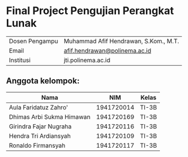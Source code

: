 # Final Project Pengujian Perangkat Lunak

|                |                                       |
| -------------- | ------------------------------------- |
| Dosen Pengampu | Muhammad Afif Hendrawan, S.Kom., M.T. |
| Email          | afif.hendrawan@polinema.ac.id         |
| Institusi      | jti.polinema.ac.id                    |

## Anggota kelompok:

| Nama                      | NIM        | Kelas |
| ------------------------- | ---------- | ----- |
| Aula Faridatuz Zahro'     | 1941720014 | TI-3B |
| Dhimas Arbi Sukma Himawan | 1941720169 | TI-3B |
| Girindra Fajar Nugraha    | 1941720116 | TI-3B |
| Hendra Tri Ardiansyah     | 1941720109 | TI-3B |
| Ronaldo Firmansyah        | 1941720117 | TI-3B |
